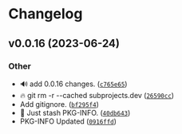 <!-- Copyright 2023 Ross J. Duff MSc 
   The copyright holder licenses this file
   to you under the Apache License, Version 2.0 (the
   "License"); you may not use this file except in compliance
   with the License.  You may obtain a copy of the License at

      http://www.apache.org/licenses/LICENSE-2.0

   Unless required by applicable law or agreed to in writing,
   software distributed under the License is distributed on an
   "AS IS" BASIS, WITHOUT WARRANTIES OR CONDITIONS OF ANY
   KIND, either express or implied.  See the License for the
   specific language governing permissions and limitations
   under the License. -->
# Changelog

<!--next-version-placeholder-->

## v0.0.16 (2023-06-24)
### Other
* 🔊 add 0.0.16 changes. ([`c765e65`](https://github.com/rjdbcm/ozi/commit/c765e6545bbdacde2a76021e9311f3cf334e7065))
* 🔥 git rm -r --cached subprojects.dev ([`26590cc`](https://github.com/rjdbcm/ozi/commit/26590cc76e5adf543f5231d89279c8dd1c9cefb1))
* Add gitignore. ([`bf295f4`](https://github.com/rjdbcm/ozi/commit/bf295f4ad8b133cbe98a987ec09bd7bee3572428))
* 🔨 Just stash PKG-INFO. ([`40db643`](https://github.com/rjdbcm/ozi/commit/40db6433be6f26b802a4fc4b85393cf42b9c2131))
* PKG-INFO Updated ([`0916ffd`](https://github.com/rjdbcm/ozi/commit/0916ffd48343b54474bde97d77d52f32fd7b712c))
